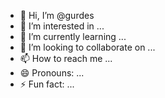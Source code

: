 - 👋 Hi, I’m @gurdes
- 👀 I’m interested in ...
- 🌱 I’m currently learning ...
- 💞️ I’m looking to collaborate on ...
- 📫 How to reach me ...
- 😄 Pronouns: ...
- ⚡ Fun fact: ...

<!---
gurdes/gurdes is a ✨ special ✨ repository because its `README.md` (this file) appears on your GitHub profile.
You can click the Preview link to take a look at your changes.
--->
